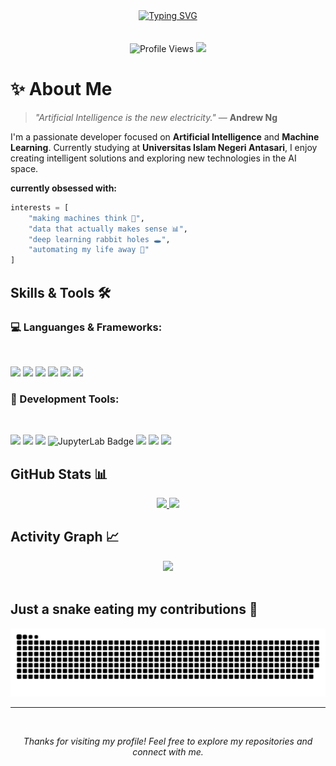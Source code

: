 <div align="center">
  <a href="https://git.io/typing-svg">
    <img src="https://readme-typing-svg.herokuapp.com?font=Rock+Salt&size=40&duration=3000&pause=1000&color=F39C12&center=true&vCenter=true&width=800&height=70&lines=Code.+Train.+Predict.+Repeat."
         alt="Typing SVG" />
  </a>
</div><br><br>
<div align="center">
  <img src="https://komarev.com/ghpvc/?username=mkaspulanwar&style=for-the-badge&color=F39C12" alt="Profile Views"/>
  <img src="https://img.shields.io/github/followers/mkaspulanwar?style=social">
</div>


# ✨ About Me

> *"Artificial Intelligence is the new electricity."* — **Andrew Ng**

I'm a passionate developer focused on **Artificial Intelligence** and **Machine Learning**. Currently studying at **Universitas Islam Negeri Antasari**, I enjoy creating intelligent solutions and exploring new technologies in the AI space.

**currently obsessed with:**
```python
interests = [
    "making machines think 🤖",
    "data that actually makes sense 📊", 
    "deep learning rabbit holes 🕳️",
    "automating my life away 🚀"
]
```

## Skills & Tools 🛠

### 💻 Languanges & Frameworks:
<br>
<p align='left'>
<img src="https://img.shields.io/badge/Python-FFD43B?style=for-the-badge&logo=python&logoColor=blue">
<img src="https://img.shields.io/badge/C++-00599C?style=for-the-badge&logo=cplusplus&logoColor=white">
<img src="https://img.shields.io/badge/R-276DC3?style=for-the-badge&logo=r&logoColor=white">
<img src="https://img.shields.io/badge/JavaScript-323330?style=for-the-badge&logo=javascript&logoColor=F7DF1E">
<img src="https://img.shields.io/badge/FastAPI-005571?style=for-the-badge&logo=fastapi">
<img src="https://img.shields.io/badge/pandas-%23150458.svg?style=for-the-badge&logo=pandas&logoColor=white">
</p>

### 🔧 Development Tools:
<br>
<p align='left'>
<img src="https://img.shields.io/badge/git-%23F05033.svg?style=for-the-badge&logo=git&logoColor=white">
<img src="https://img.shields.io/badge/github-%23121011.svg?style=for-the-badge&logo=github&logoColor=white">
<img src="https://img.shields.io/badge/gitlab-%23181717.svg?style=for-the-badge&logo=gitlab&logoColor=white">
<img src="https://img.shields.io/badge/JupyterLab-7583D1?style=for-the-badge&logo=Jupyter&logoColor=white" alt="JupyterLab Badge">
<img src="https://img.shields.io/badge/Google%20Colab-%23F9A825.svg?style=for-the-badge&logo=googlecolab&logoColor=white">
<img src="https://img.shields.io/badge/docker-%230db7ed.svg?style=for-the-badge&logo=docker&logoColor=white">
<img src="https://img.shields.io/badge/GoogleCloud-%234285F4.svg?style=for-the-badge&logo=google-cloud&logoColor=white">
</p>

## GitHub Stats 📊

<p align="center">
<a href="https://github.com/mkaspulanwar">
  <img height="180em" src="https://github-readme-stats-eight-theta.vercel.app/api?username=mkaspulanwar&show_icons=true&bg_color=0d1117&theme=tokyonight&include_all_commits=true&count_private=true"/>
  <img height="180em" src="https://github-readme-stats-eight-theta.vercel.app/api/top-langs/?username=mkaspulanwar&hide=html,css&layout=compact&langs_count=8&bg_color=0d1117&theme=tokyonight"/>
</a>
</p>

## Activity Graph 📈

<div align="center">
<img src="https://github-readme-activity-graph.vercel.app/graph?username=mkaspulanwar&theme=tokyo-night&bg_color=1a1b27&color=a9b1d6&line=00d4ff&point=7c3aed&area=true&hide_border=true"/>
</div>
<br>

## Just a snake eating my contributions 🐍
<p align='center'>
<picture>
  <source media="(prefers-color-scheme: dark)" srcset="https://raw.githubusercontent.com/platane/platane/output/github-contribution-grid-snake-dark.svg">
  <source media="(prefers-color-scheme: light)" srcset="https://raw.githubusercontent.com/platane/platane/output/github-contribution-grid-snake.svg">
  <img alt="github contribution grid snake animation" src="https://raw.githubusercontent.com/platane/platane/output/github-contribution-grid-snake.svg">
</picture>
</p>
<hr>

<br>
<div align="center">
<p><i>Thanks for visiting my profile! Feel free to explore my repositories and connect with me.</i></p>
</div>
